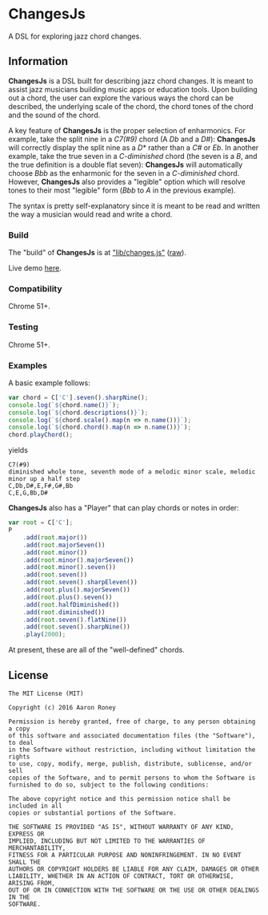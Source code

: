 # ChangesJs

A DSL for exploring jazz chord changes.

## Information

**ChangesJs** is a DSL built for describing jazz chord changes.  It is meant to assist jazz musicians building music apps or education tools.  Upon building out a chord, the user can explore the various ways the chord can be described, the underlying scale of the chord, the chord tones of the chord and the sound of the chord.

A key feature of **ChangesJs** is the proper selection of enharmonics.  For example, take the split nine in a *C7(#9)* chord (A *Db* and a *D#*): **ChangesJs** will correctly display the split nine as a *D** rather than a *C#* or *Eb*.  In another example, take the true seven in a *C-diminished* chord (the seven is a *B*, and the true definition is a double flat seven): **ChangesJs** will automatically choose *Bbb* as the enharmonic for the seven in a *C-diminished* chord.  However, **ChangesJs** also provides a "legible" option which will resolve tones to their most "legible" form (*Bbb* to *A* in the previous example).

The syntax is pretty self-explanatory since it is meant to be read and written the way a musician would read and write a chord.

### Build

The "build" of **ChangesJs** is at ["lib/changes.js"](lib/changes.js) ([raw](https://cdn.rawgit.com/twitchax/changesjs/master/lib/changes.js)).

Live demo [here](http://twitchax.github.io).

### Compatibility

Chrome 51+.

### Testing

Chrome 51+.

### Examples
A basic example follows:
```javascript
var chord = C['C'].seven().sharpNine();
console.log(`${chord.name()}`);
console.log(`${chord.descriptions()}`);
console.log(`${chord.scale().map(n => n.name())}`);
console.log(`${chord.chord().map(n => n.name())}`);
chord.playChord();
```
yields
```
C7(#9)
diminished whole tone, seventh mode of a melodic minor scale, melodic minor up a half step
C,Db,D#,E,F#,G#,Bb
C,E,G,Bb,D#
```

**ChangesJs** also has a "Player" that can play chords or notes in order:
```javascript
var root = C['C'];
P
    .add(root.major())
    .add(root.majorSeven())
    .add(root.minor())
    .add(root.minor().majorSeven())
    .add(root.minor().seven())
    .add(root.seven())
    .add(root.seven().sharpEleven())
    .add(root.plus().majorSeven())
    .add(root.plus().seven())
    .add(root.halfDiminished())
    .add(root.diminished())
    .add(root.seven().flatNine())
    .add(root.seven().sharpNine())
    .play(2000);
```
At present, these are all of the "well-defined" chords.

## License

```
The MIT License (MIT)

Copyright (c) 2016 Aaron Roney

Permission is hereby granted, free of charge, to any person obtaining a copy
of this software and associated documentation files (the "Software"), to deal
in the Software without restriction, including without limitation the rights
to use, copy, modify, merge, publish, distribute, sublicense, and/or sell
copies of the Software, and to permit persons to whom the Software is
furnished to do so, subject to the following conditions:

The above copyright notice and this permission notice shall be included in all
copies or substantial portions of the Software.

THE SOFTWARE IS PROVIDED "AS IS", WITHOUT WARRANTY OF ANY KIND, EXPRESS OR
IMPLIED, INCLUDING BUT NOT LIMITED TO THE WARRANTIES OF MERCHANTABILITY,
FITNESS FOR A PARTICULAR PURPOSE AND NONINFRINGEMENT. IN NO EVENT SHALL THE
AUTHORS OR COPYRIGHT HOLDERS BE LIABLE FOR ANY CLAIM, DAMAGES OR OTHER
LIABILITY, WHETHER IN AN ACTION OF CONTRACT, TORT OR OTHERWISE, ARISING FROM,
OUT OF OR IN CONNECTION WITH THE SOFTWARE OR THE USE OR OTHER DEALINGS IN THE
SOFTWARE.
```
